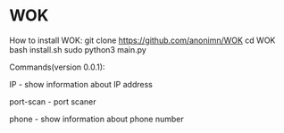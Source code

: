 # WOK
How to install WOK:
git clone https://github.com/anonimn/WOK
cd WOK
bash install.sh
sudo python3 main.py


Commands(version 0.0.1):

IP - show information about IP address

port-scan - port scaner

phone - show information about phone number
